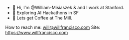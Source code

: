 - 👋 Hi, I’m @William-Misiaszek & and I work at Stanford.
- 🤖 Exploring AI Hackathons in SF
- 🍞 Lets get Coffee at The Mill. 

How to reach me: will@willfrancisco.com
Site: https://www.willfrancisco.com
